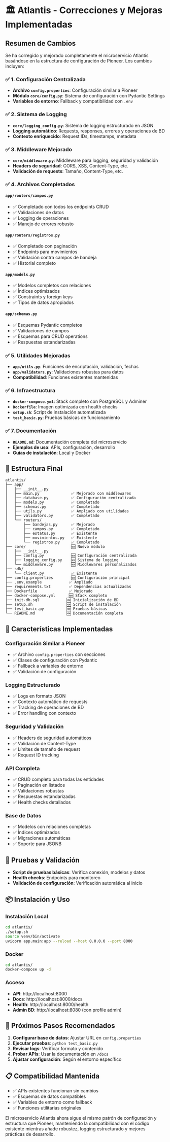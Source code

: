 # 🏛️ Atlantis - Correcciones y Mejoras Implementadas

## Resumen de Cambios

Se ha corregido y mejorado completamente el microservicio Atlantis basándose en la estructura de configuración de Pioneer. Los cambios incluyen:

### ✅ 1. Configuración Centralizada

- **Archivo `config.properties`**: Configuración similar a Pioneer
- **Módulo `core/config.py`**: Sistema de configuración con Pydantic Settings
- **Variables de entorno**: Fallback y compatibilidad con `.env`

### ✅ 2. Sistema de Logging

- **`core/logging_config.py`**: Sistema de logging estructurado en JSON
- **Logging automático**: Requests, responses, errores y operaciones de BD
- **Contexto enriquecido**: Request IDs, timestamps, metadata

### ✅ 3. Middleware Mejorado

- **`core/middleware.py`**: Middleware para logging, seguridad y validación
- **Headers de seguridad**: CORS, XSS, Content-Type, etc.
- **Validación de requests**: Tamaño, Content-Type, etc.

### ✅ 4. Archivos Completados

#### `app/routers/campos.py`
- ✅ Completado con todos los endpoints CRUD
- ✅ Validaciones de datos
- ✅ Logging de operaciones
- ✅ Manejo de errores robusto

#### `app/routers/registros.py`
- ✅ Completado con paginación
- ✅ Endpoints para movimientos
- ✅ Validación contra campos de bandeja
- ✅ Historial completo

#### `app/models.py`
- ✅ Modelos completos con relaciones
- ✅ Índices optimizados
- ✅ Constraints y foreign keys
- ✅ Tipos de datos apropiados

#### `app/schemas.py`
- ✅ Esquemas Pydantic completos
- ✅ Validaciones de campos
- ✅ Esquemas para CRUD operations
- ✅ Respuestas estandarizadas

### ✅ 5. Utilidades Mejoradas

- **`app/utils.py`**: Funciones de encriptación, validación, fechas
- **`app/validators.py`**: Validaciones robustas para datos
- **Compatibilidad**: Funciones existentes mantenidas

### ✅ 6. Infraestructura

- **`docker-compose.yml`**: Stack completo con PostgreSQL y Adminer
- **`Dockerfile`**: Imagen optimizada con health checks
- **`setup.sh`**: Script de instalación automatizada
- **`test_basic.py`**: Pruebas básicas de funcionamiento

### ✅ 7. Documentación

- **`README.md`**: Documentación completa del microservicio
- **Ejemplos de uso**: APIs, configuración, desarrollo
- **Guías de instalación**: Local y Docker

## 🔧 Estructura Final

```
atlantis/
├── app/
│   ├── __init__.py
│   ├── main.py              ✅ Mejorado con middlewares
│   ├── database.py          ✅ Configuración centralizada
│   ├── models.py            ✅ Completado
│   ├── schemas.py           ✅ Completado
│   ├── utils.py             ✅ Ampliado con utilidades
│   ├── validators.py        ✅ Completado
│   └── routers/
│       ├── bandejas.py      ✅ Mejorado
│       ├── campos.py        ✅ Completado
│       ├── estatus.py       ✅ Existente
│       ├── movimientos.py   ✅ Existente
│       └── registros.py     ✅ Completado
├── core/                    🆕 Nuevo módulo
│   ├── __init__.py
│   ├── config.py            🆕 Configuración centralizada
│   ├── logging_config.py    🆕 Sistema de logging
│   └── middleware.py        🆕 Middlewares personalizados
├── sdk/
│   └── client.py            ✅ Existente
├── config.properties        🆕 Configuración principal
├── .env.example            ✅ Ampliado
├── requirements.txt        ✅ Dependencias actualizadas
├── Dockerfile              ✅ Mejorado
├── docker-compose.yml      🆕 Stack completo
├── init-db.sql            🆕 Inicialización de BD
├── setup.sh               🆕 Script de instalación
├── test_basic.py          🆕 Pruebas básicas
└── README.md              🆕 Documentación completa
```

## 🚀 Características Implementadas

### Configuración Similar a Pioneer
- ✅ Archivo `config.properties` con secciones
- ✅ Clases de configuración con Pydantic
- ✅ Fallback a variables de entorno
- ✅ Validación de configuración

### Logging Estructurado
- ✅ Logs en formato JSON
- ✅ Contexto automático de requests
- ✅ Tracking de operaciones de BD
- ✅ Error handling con contexto

### Seguridad y Validación
- ✅ Headers de seguridad automáticos
- ✅ Validación de Content-Type
- ✅ Límites de tamaño de request
- ✅ Request ID tracking

### API Completa
- ✅ CRUD completo para todas las entidades
- ✅ Paginación en listados
- ✅ Validaciones robustas
- ✅ Respuestas estandarizadas
- ✅ Health checks detallados

### Base de Datos
- ✅ Modelos con relaciones completas
- ✅ Índices optimizados
- ✅ Migraciones automáticas
- ✅ Soporte para JSONB

## 🧪 Pruebas y Validación

- **Script de pruebas básicas**: Verifica conexión, modelos y datos
- **Health checks**: Endpoints para monitoreo
- **Validación de configuración**: Verificación automática al inicio

## 📦 Instalación y Uso

### Instalación Local
```bash
cd atlantis/
./setup.sh
source venv/bin/activate
uvicorn app.main:app --reload --host 0.0.0.0 --port 8000
```

### Docker
```bash
cd atlantis/
docker-compose up -d
```

### Acceso
- **API**: http://localhost:8000
- **Docs**: http://localhost:8000/docs
- **Health**: http://localhost:8000/health
- **Admin BD**: http://localhost:8080 (con profile admin)

## 🎯 Próximos Pasos Recomendados

1. **Configurar base de datos**: Ajustar URL en `config.properties`
2. **Ejecutar pruebas**: `python test_basic.py`
3. **Revisar logs**: Verificar formato y contenido
4. **Probar APIs**: Usar la documentación en `/docs`
5. **Ajustar configuración**: Según el entorno específico

## 📋 Compatibilidad Mantenida

- ✅ APIs existentes funcionan sin cambios
- ✅ Esquemas de datos compatibles
- ✅ Variables de entorno como fallback
- ✅ Funciones utilitarias originales

El microservicio Atlantis ahora sigue el mismo patrón de configuración y estructura que Pioneer, manteniendo la compatibilidad con el código existente mientras añade robustez, logging estructurado y mejores prácticas de desarrollo.
